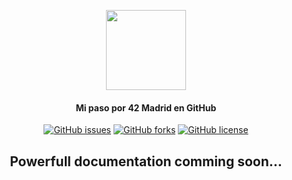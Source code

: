<p align="center"><img src="https://github.com/fran-byte/42_fran/images/42-logo.png" width=128></p>
<h4 align="center">Mi paso por 42 Madrid en GitHub</h4>
<p align="center">
  <a href="https://github.com/dalexhd/42Madrid/issues"><img alt="GitHub issues" src="https://img.shields.io/github/issues/dalexhd/42Madrid?label=Issues"></a>
  <a href="https://github.com/dalexhd/42Madrid/network"><img alt="GitHub forks" src="https://img.shields.io/github/forks/dalexhd/42Madrid?label=Forks"></a>
  <a href="https://github.com/dalexhd/42Madrid"><img alt="GitHub license" src="https://img.shields.io/github/license/dalexhd/42Madrid?label=License"></a>
</p>
<h2 align="center">
  Powerfull documentation comming soon...
</h2>
